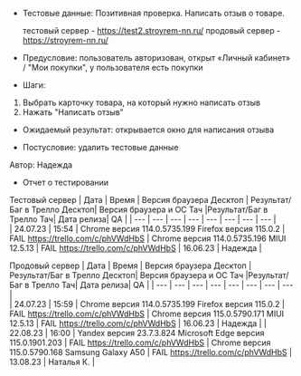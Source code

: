 * Тестовые данные: Позитивная проверка. Написать отзыв о товаре.

	тестовый сервер - https://test2.stroyrem-nn.ru/   продовый сервер - https://stroyrem-nn.ru/

* Предусловие: пользователь авторизован, открыт «Личный кабинет» / "Мои покупки", у пользователя есть покупки

* Шаги:
1.	Выбрать карточку товара, на который нужно написать отзыв
2.	Нажать "Написать отзыв"

* Ожидаемый результат: открывается окно для написания отзыва

* Постусловие: удалить тестовые данные

Автор: Надежда

* Отчет о тестировании
  
Тестовый сервер
| Дата | Время | Версия браузера Десктоп | Результат/Баг в Трелло Десктоп|  Версия браузера и ОС Тач |Результат/Баг в Трелло Тач| Дата релиза| QA  |
| --- | --- | --- | --- |  --- | --- | --- | --- |   
| 24.07.23 | 15:54 | Chrome версия 114.0.5735.199 Firefox версия 115.0.2 | FAIL https://trello.com/c/phVWdHbS | Chrome версия 114.0.5735.196 MIUI 12.5.13 | FAIL https://trello.com/c/phVWdHbS | 16.06.23 | Надежда |  

Продовый сервер
| Дата | Время | Версия браузера Десктоп | Результат/Баг в Трелло Десктоп|  Версия браузера и ОС Тач |Результат/Баг в Трелло Тач| Дата релиза| QA |
| --- | --- | --- | --- |  --- | --- | --- | --- |   
| 24.07.23 | 15:59 | Chrome версия 114.0.5735.199 Firefox версия 115.0.2 | FAIL https://trello.com/c/phVWdHbS | Chrome версия 115.0.5790.171 MIUI 12.5.13 | FAIL https://trello.com/c/phVWdHbS | 16.06.23 | Надежда | 
| 22.08.23 | 16:00 | Yandex версия 23.7.3.824  Microsoft Edge версия 115.0.1901.203 | FAIL https://trello.com/c/phVWdHbS | Chrome версия 115.0.5790.168 Samsung Galaxy A50 | FAIL https://trello.com/c/phVWdHbS | 13.08.23 | Наталья К. |  